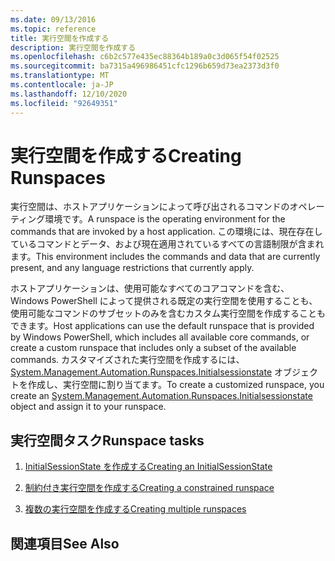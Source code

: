 ```yaml
---
ms.date: 09/13/2016
ms.topic: reference
title: 実行空間を作成する
description: 実行空間を作成する
ms.openlocfilehash: c6b2c577e435ec88364b189a0c3d065f54f02525
ms.sourcegitcommit: ba7315a496986451cfc1296b659d73ea2373d3f0
ms.translationtype: MT
ms.contentlocale: ja-JP
ms.lasthandoff: 12/10/2020
ms.locfileid: "92649351"
---
```

# <a name="creating-runspaces"></a><span data-ttu-id="85253-103">実行空間を作成する</span><span class="sxs-lookup"><span data-stu-id="85253-103">Creating Runspaces</span></span>

<span data-ttu-id="85253-104">実行空間は、ホストアプリケーションによって呼び出されるコマンドのオペレーティング環境です。</span><span class="sxs-lookup"><span data-stu-id="85253-104">A runspace is the operating environment for the commands that are invoked by a host application.</span></span> <span data-ttu-id="85253-105">この環境には、現在存在しているコマンドとデータ、および現在適用されているすべての言語制限が含まれます。</span><span class="sxs-lookup"><span data-stu-id="85253-105">This environment includes the commands and data that are currently present, and any language restrictions that currently apply.</span></span>

 <span data-ttu-id="85253-106">ホストアプリケーションは、使用可能なすべてのコアコマンドを含む、Windows PowerShell によって提供される既定の実行空間を使用することも、使用可能なコマンドのサブセットのみを含むカスタム実行空間を作成することもできます。</span><span class="sxs-lookup"><span data-stu-id="85253-106">Host applications can use the default runspace that is provided by Windows PowerShell, which includes all available core commands, or create a custom runspace that includes only a subset of the available commands.</span></span> <span data-ttu-id="85253-107">カスタマイズされた実行空間を作成するには、 [System.Management.Automation.Runspaces.Initialsessionstate](/dotnet/api/System.Management.Automation.Runspaces.InitialSessionState) オブジェクトを作成し、実行空間に割り当てます。</span><span class="sxs-lookup"><span data-stu-id="85253-107">To create a customized runspace, you create an [System.Management.Automation.Runspaces.Initialsessionstate](/dotnet/api/System.Management.Automation.Runspaces.InitialSessionState) object and assign it to your runspace.</span></span>

## <a name="runspace-tasks"></a><span data-ttu-id="85253-108">実行空間タスク</span><span class="sxs-lookup"><span data-stu-id="85253-108">Runspace tasks</span></span>

1. [<span data-ttu-id="85253-109">InitialSessionState を作成する</span><span class="sxs-lookup"><span data-stu-id="85253-109">Creating an InitialSessionState</span></span>](./creating-an-initialsessionstate.md)

2. [<span data-ttu-id="85253-110">制約付き実行空間を作成する</span><span class="sxs-lookup"><span data-stu-id="85253-110">Creating a constrained runspace</span></span>](./creating-a-constrained-runspace.md)

3. [<span data-ttu-id="85253-111">複数の実行空間を作成する</span><span class="sxs-lookup"><span data-stu-id="85253-111">Creating multiple runspaces</span></span>](./creating-multiple-runspaces.md)

## <a name="see-also"></a><span data-ttu-id="85253-112">関連項目</span><span class="sxs-lookup"><span data-stu-id="85253-112">See Also</span></span>
